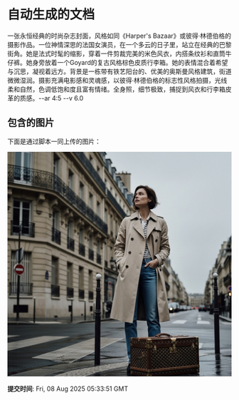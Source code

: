 
# 自动生成的文档

一张永恒经典的时尚杂志封面，风格如同《Harper's Bazaar》或彼得·林德伯格的摄影作品。一位神情深思的法国女演员，在一个多云的日子里，站立在经典的巴黎街角。她是法式时髦的缩影，穿着一件剪裁完美的米色风衣，内搭条纹衫和直筒牛仔裤。她身旁放着一个Goyard的复古风格棕色皮质行李箱。她的表情混合着希望与沉思，凝视着远方。背景是一栋带有铁艺阳台的、优美的奥斯曼风格建筑，街道微微湿润。摄影充满电影感和灵魂感，以彼得·林德伯格的标志性风格拍摄，光线柔和自然，色调低饱和度且富有情绪。全身照，细节极致，捕捉到风衣和行李箱皮革的质感。--ar 4:5 --v 6.0

## 包含的图片

下面是通过脚本一同上传的图片：

![自动上传的图片](../assets/images/20250808133348drKBa.png)

**提交时间**: Fri, 08 Aug 2025 05:33:51 GMT
